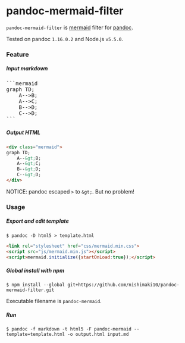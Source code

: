 # pandoc-mermaid-filter

`pandoc-mermaid-filter` is [mermaid](http://knsv.github.io/mermaid/) filter for [pandoc](http://pandoc.org/).

Tested on pandoc `1.16.0.2` and Node.js `v5.5.0`.

### Feature

##### Input markdown

<pre>
```mermaid
graph TD;
    A-->B;
    A-->C;
    B-->D;
    C-->D;
```
</pre>

##### Output HTML

```html
<div class="mermaid">
graph TD;
    A--&gt;B;
    A--&gt;C;
    B--&gt;D;
    C--&gt;D;
</div>
```

NOTICE: pandoc escaped `>` to `&gt;`. But no problem!

### Usage

##### Export and edit template

```shell
$ pandoc -D html5 > template.html
```

``` html
<link rel="stylesheet" href="css/mermaid.min.css">
<script src="js/mermaid.min.js"></script>
<script>mermaid.initialize({startOnLoad:true});</script>
```

##### Global install with npm

``` shell
$ npm install --global git+https://github.com/nishimaki10/pandoc-mermaid-filter.git
```

Executable filename is `pandoc-mermaid`.

##### Run

``` shell
$ pandoc -f markdown -t html5 -F pandoc-mermaid --template=template.html -o output.html input.md
```
